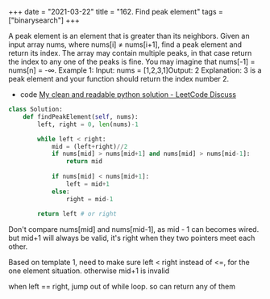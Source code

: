 +++
date = "2021-03-22"
title = "162. Find peak element"
tags = ["binarysearch"]
+++


A peak element is an element that is greater than its neighbors.
Given an input array nums, where nums[i] ≠ nums[i+1], find a peak element and return its index.
The array may contain multiple peaks, in that case return the index to any one of the peaks is fine.
You may imagine that nums[-1] = nums[n] = -∞.
Example 1:
Input: nums = [1,2,3,1]Output: 2 Explanation: 3 is a peak element and your function should return the index number 2.

- code  [My clean and readable python solution - LeetCode Discuss](https://leetcode.com/problems/find-peak-element/discuss/50259)

```py
class Solution:
    def findPeakElement(self, nums):
        left, right = 0, len(nums)-1

        while left < right:
            mid = (left+right)//2
            if nums[mid] > nums[mid+1] and nums[mid] > nums[mid-1]:
                return mid
                
            if nums[mid] < nums[mid+1]:
                left = mid+1
            else:
                right = mid-1
               
        return left # or right

```
Don't compare nums[mid] and nums[mid-1], as mid - 1  can becomes wired. but mid+1 will always be valid, it's right when they two pointers meet each other.

Based on template 1, need to make sure left < right instead of <=, for the one element situation. otherwise mid+1 is invalid

when left == right, jump out of while loop. so can return any of them
